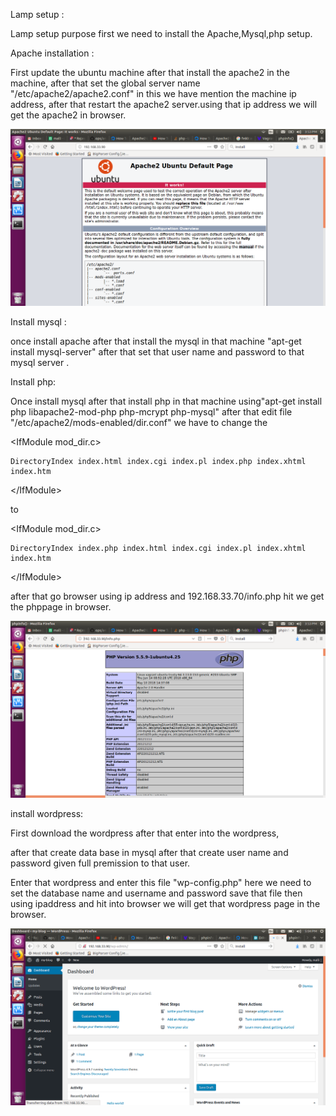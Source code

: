 Lamp setup  :

Lamp setup purpose first we need to install the Apache,Mysql,php setup.

Apache installation :

First update the ubuntu machine after that install the apache2 in the machine, after that set the global server name &quot;/etc/apache2/apache2.conf&quot; in this we have mention the machine ip address, after that restart the apache2 server.using that ip address we will get the apache2 in browser.

![au](https://github.com/malli2221/ops/blob/master/imgt/lamp1.png)

Install mysql :

once install apache after that install the mysql in that machine &quot;apt-get install mysql-server&quot; after that set that user name and password to that mysql server .

Install php:

Once install mysql after that install php in that machine using&quot;apt-get install php libapache2-mod-php php-mcrypt php-mysql&quot; after that edit file &quot;/etc/apache2/mods-enabled/dir.conf&quot; we have to change the

&lt;IfModule mod\_dir.c&gt;

    DirectoryIndex index.html index.cgi index.pl index.php index.xhtml index.htm

&lt;/IfModule&gt;

to

&lt;IfModule mod\_dir.c&gt;

    DirectoryIndex index.php index.html index.cgi index.pl index.xhtml index.htm

&lt;/IfModule&gt;

after that go browser using ip address and 192.168.33.70/info.php hit we get the phppage in browser.

![au](https://github.com/malli2221/ops/blob/master/imgt/lamp2.png)

install wordpress:

 First download the wordpress after that enter into the wordpress,

after that create data base in mysql after that create user name and password given full premission to that user.

Enter that wordpress and enter this file &quot;wp-config.php&quot; here we need to set the database name and username and password save that file then using ipaddress and hit into browser we will get that wordpress page in the browser.

![au](https://github.com/malli2221/ops/blob/master/imgt/lamp4.png)
